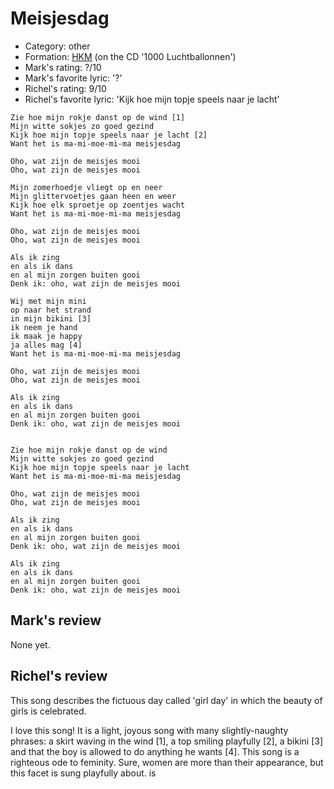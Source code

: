 # Meisjesdag

 * Category: other
 * Formation: [HKM](Hkm.md) (on the CD '1000 Luchtballonnen')
 * Mark's rating: ?/10
 * Mark's  favorite lyric: '?'
 * Richel's rating: 9/10
 * Richel's  favorite lyric: 'Kijk hoe mijn topje speels naar je lacht'

```
Zie hoe mijn rokje danst op de wind [1]
Mijn witte sokjes zo goed gezind
Kijk hoe mijn topje speels naar je lacht [2]
Want het is ma-mi-moe-mi-ma meisjesdag

Oho, wat zijn de meisjes mooi
Oho, wat zijn de meisjes mooi

Mijn zomerhoedje vliegt op en neer
Mijn glittervoetjes gaan heen en weer
Kijk hoe elk sproetje op zoentjes wacht
Want het is ma-mi-moe-mi-ma meisjesdag

Oho, wat zijn de meisjes mooi
Oho, wat zijn de meisjes mooi

Als ik zing 
en als ik dans 
en al mijn zorgen buiten gooi
Denk ik: oho, wat zijn de meisjes mooi

Wij met mijn mini
op naar het strand
in mijn bikini [3]
ik neem je hand
ik maak je happy
ja alles mag [4]
Want het is ma-mi-moe-mi-ma meisjesdag

Oho, wat zijn de meisjes mooi
Oho, wat zijn de meisjes mooi

Als ik zing 
en als ik dans 
en al mijn zorgen buiten gooi
Denk ik: oho, wat zijn de meisjes mooi


Zie hoe mijn rokje danst op de wind
Mijn witte sokjes zo goed gezind
Kijk hoe mijn topje speels naar je lacht
Want het is ma-mi-moe-mi-ma meisjesdag

Oho, wat zijn de meisjes mooi
Oho, wat zijn de meisjes mooi

Als ik zing 
en als ik dans 
en al mijn zorgen buiten gooi
Denk ik: oho, wat zijn de meisjes mooi

Als ik zing 
en als ik dans 
en al mijn zorgen buiten gooi
Denk ik: oho, wat zijn de meisjes mooi
```

## Mark's review

None yet.

## Richel's review

This song describes the fictuous day called 'girl day' in which the beauty of girls is celebrated.

I love this song! It is a light, joyous song with many slightly-naughty phrases: a skirt waving in the wind [1], 
a top smiling playfully [2], a bikini [3] and that the boy is allowed to do anything he wants [4].
This song is a righteous ode to feminity. Sure, women are more than their appearance, but this facet is
sung playfully about.
is 
